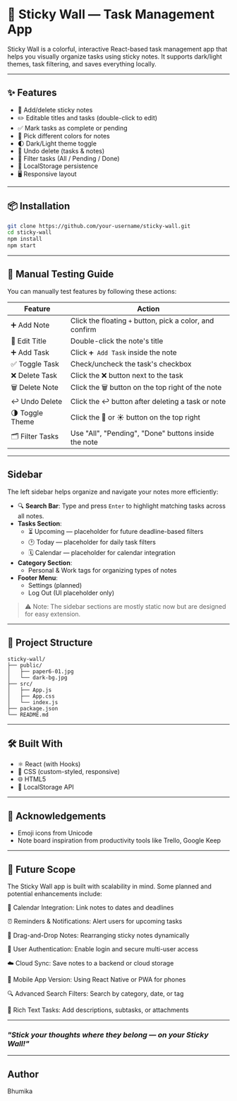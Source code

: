 # 🧱 Sticky Wall — Task Management App

Sticky Wall is a colorful, interactive React-based task management app that helps you visually organize tasks using sticky notes. It supports dark/light themes, task filtering, and saves everything locally.

---

## ✨ Features

- 📌 Add/delete sticky notes
- ✏️ Editable titles and tasks (double-click to edit)
- ✅ Mark tasks as complete or pending
- 🎨 Pick different colors for notes
- 🌓 Dark/Light theme toggle
- 🔄 Undo delete (tasks & notes)
- 🧹 Filter tasks (All / Pending / Done)
- 💾 LocalStorage persistence
- 🖥️ Responsive layout

---

## 📦 Installation

```bash
git clone https://github.com/your-username/sticky-wall.git
cd sticky-wall
npm install
npm start
````

---

## 🧪 Manual Testing Guide

You can manually test features by following these actions:

| Feature          | Action                                                   |
| ---------------- | -------------------------------------------------------- |
| ➕ Add Note       | Click the floating `+` button, pick a color, and confirm |
| 📝 Edit Title    | Double-click the note's title                            |
| ➕ Add Task       | Click `➕ Add Task` inside the note                       |
| ✅ Toggle Task    | Check/uncheck the task's checkbox                        |
| ❌ Delete Task    | Click the ❌ button next to the task                      |
| 🗑️ Delete Note  | Click the 🗑️ button on the top right of the note        |
| ↩️ Undo Delete   | Click the ↩️ button after deleting a task or note        |
| 🌗 Toggle Theme  | Click the 🌙 or ☀️ button on the top right               |
| 🗂️ Filter Tasks | Use "All", "Pending", "Done" buttons inside the note     |

---

## Sidebar 
The left sidebar helps organize and navigate your notes more efficiently:

- 🔍 **Search Bar**: Type and press `Enter` to highlight matching tasks across all notes.
- **Tasks Section**:
  - ⏳ Upcoming — placeholder for future deadline-based filters
  - 🕑 Today — placeholder for daily task filters
  - 🗓️ Calendar — placeholder for calendar integration
- **Category Section**:
  - Personal & Work tags for organizing types of notes
- **Footer Menu**:
  - Settings (planned)
  - Log Out (UI placeholder only)

> ⚠️ Note: The sidebar sections are mostly static now but are designed for easy extension.

---

## 🧱 Project Structure

```
sticky-wall/
├── public/
│   ├── paper6-01.jpg
│   └── dark-bg.jpg
├── src/
│   ├── App.js
│   ├── App.css
│   └── index.js
├── package.json
└── README.md
```

---

## 🛠️ Built With

* ⚛️ React (with Hooks)
* 🎨 CSS (custom-styled, responsive)
* 🌐 HTML5
* 🧠 LocalStorage API

---

## 🙏 Acknowledgements

* Emoji icons from Unicode
* Note board inspiration from productivity tools like Trello, Google Keep

---

## 🔮 Future Scope

The Sticky Wall app is built with scalability in mind. Some planned and potential enhancements include:

📆 Calendar Integration: Link notes to dates and deadlines

⏰ Reminders & Notifications: Alert users for upcoming tasks

🧠 Drag-and-Drop Notes: Rearranging sticky notes dynamically

🔐 User Authentication: Enable login and secure multi-user access

☁️ Cloud Sync: Save notes to a backend or cloud storage

📱 Mobile App Version: Using React Native or PWA for phones

🔍 Advanced Search Filters: Search by category, date, or tag

🧾 Rich Text Tasks: Add descriptions, subtasks, or attachments

---

###  *"Stick your thoughts where they belong — on your Sticky Wall!"*

---

## Author

Bhumika
